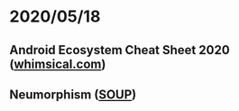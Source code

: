 # 2020/05/18

## Android Ecosystem Cheat Sheet 2020 ([whimsical.com](https://whimsical.com/Ldt6gUncijq3FAmLS4TVYx))

## Neumorphism ([SOUP](https://medium.com/@fornewid/neumorphism-in-android-3a298e0337b0))
